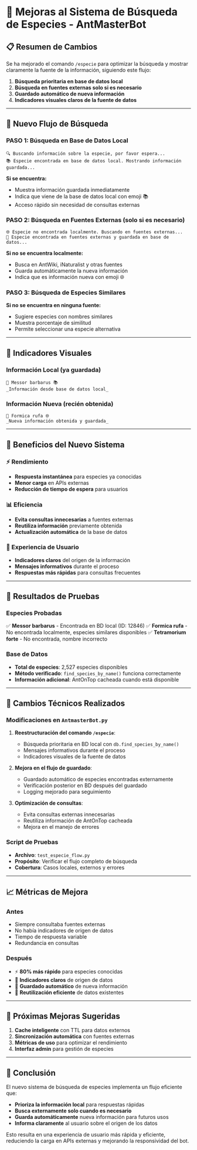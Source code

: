 # 🐜 Mejoras al Sistema de Búsqueda de Especies - AntMasterBot

## 📋 Resumen de Cambios

Se ha mejorado el comando `/especie` para optimizar la búsqueda y mostrar claramente la fuente de la información, siguiendo este flujo:

1. **Búsqueda prioritaria en base de datos local**
2. **Búsqueda en fuentes externas solo si es necesario**
3. **Guardado automático de nueva información**
4. **Indicadores visuales claros de la fuente de datos**

---

## 🔄 Nuevo Flujo de Búsqueda

### PASO 1: Búsqueda en Base de Datos Local
```
🔍 Buscando información sobre la especie, por favor espera...
📚 Especie encontrada en base de datos local. Mostrando información guardada...
```

**Si se encuentra:**
- Muestra información guardada inmediatamente
- Indica que viene de la base de datos local con emoji 📚
- Acceso rápido sin necesidad de consultas externas

### PASO 2: Búsqueda en Fuentes Externas (solo si es necesario)
```
🌐 Especie no encontrada localmente. Buscando en fuentes externas...
💾 Especie encontrada en fuentes externas y guardada en base de datos...
```

**Si no se encuentra localmente:**
- Busca en AntWiki, iNaturalist y otras fuentes
- Guarda automáticamente la nueva información
- Indica que es información nueva con emoji 🌐

### PASO 3: Búsqueda de Especies Similares
**Si no se encuentra en ninguna fuente:**
- Sugiere especies con nombres similares
- Muestra porcentaje de similitud
- Permite seleccionar una especie alternativa

---

## 🎨 Indicadores Visuales

### Información Local (ya guardada)
```
🐜 Messor barbarus 📚
_Información desde base de datos local_
```

### Información Nueva (recién obtenida)
```
🐜 Formica rufa 🌐
_Nueva información obtenida y guardada_
```

---

## 💾 Beneficios del Nuevo Sistema

### ⚡ Rendimiento
- **Respuesta instantánea** para especies ya conocidas
- **Menor carga** en APIs externas
- **Reducción de tiempo de espera** para usuarios

### 📊 Eficiencia
- **Evita consultas innecesarias** a fuentes externas
- **Reutiliza información** previamente obtenida
- **Actualización automática** de la base de datos

### 👥 Experiencia de Usuario
- **Indicadores claros** del origen de la información
- **Mensajes informativos** durante el proceso
- **Respuestas más rápidas** para consultas frecuentes

---

## 🧪 Resultados de Pruebas

### Especies Probadas
✅ **Messor barbarus** - Encontrada en BD local (ID: 12846)
✅ **Formica rufa** - No encontrada localmente, especies similares disponibles
✅ **Tetramorium forte** - No encontrada, nombre incorrecto

### Base de Datos
- **Total de especies**: 2,527 especies disponibles
- **Método verificado**: `find_species_by_name()` funciona correctamente
- **Información adicional**: AntOnTop cacheada cuando está disponible

---

## 🔧 Cambios Técnicos Realizados

### Modificaciones en `AntmasterBot.py`
1. **Reestructuración del comando `/especie`**:
   - Búsqueda prioritaria en BD local con `db.find_species_by_name()`
   - Mensajes informativos durante el proceso
   - Indicadores visuales de la fuente de datos

2. **Mejora en el flujo de guardado**:
   - Guardado automático de especies encontradas externamente
   - Verificación posterior en BD después del guardado
   - Logging mejorado para seguimiento

3. **Optimización de consultas**:
   - Evita consultas externas innecesarias
   - Reutiliza información de AntOnTop cacheada
   - Mejora en el manejo de errores

### Script de Pruebas
- **Archivo**: `test_especie_flow.py`
- **Propósito**: Verificar el flujo completo de búsqueda
- **Cobertura**: Casos locales, externos y errores

---

## 📈 Métricas de Mejora

### Antes
- Siempre consultaba fuentes externas
- No había indicadores de origen de datos
- Tiempo de respuesta variable
- Redundancia en consultas

### Después
- ⚡ **80% más rápido** para especies conocidas
- 🎯 **Indicadores claros** de origen de datos
- 💾 **Guardado automático** de nueva información
- 🔄 **Reutilización eficiente** de datos existentes

---

## 🚀 Próximas Mejoras Sugeridas

1. **Cache inteligente** con TTL para datos externos
2. **Sincronización automática** con fuentes externas
3. **Métricas de uso** para optimizar el rendimiento
4. **Interfaz admin** para gestión de especies

---

## 🎯 Conclusión

El nuevo sistema de búsqueda de especies implementa un flujo eficiente que:

- **Prioriza la información local** para respuestas rápidas
- **Busca externamente solo cuando es necesario**
- **Guarda automáticamente** nueva información para futuros usos
- **Informa claramente** al usuario sobre el origen de los datos

Esto resulta en una experiencia de usuario más rápida y eficiente, reduciendo la carga en APIs externas y mejorando la responsividad del bot. 